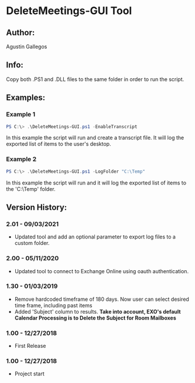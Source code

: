 ﻿# DeleteMeetings-GUI Tool  

## Author:  
Agustin Gallegos  

## Info:  
Copy both .PS1 and .DLL files to the same folder in order to run the script.  

## Examples:  
### Example 1  
```powershell
PS C:\> .\DeleteMeetings-GUI.ps1 -EnableTranscript
```
In this example the script will run and create a transcript file. It will log the exported list of items to the user's desktop. 

### Example 2  
```powershell
PS C:\> .\DeleteMeetings-GUI.ps1 -LogFolder "C:\Temp"
```
In this example the script will run and it will log the exported list of items to the 'C:\Temp' folder.  

## Version History:  
### 2.01 - 09/03/2021  
 - Updated tool and add an optional parameter to export log files to a custom folder.  
### 2.00 - 05/11/2020
 - Updated tool to connect to Exchange Online using oauth authentication.
### 1.30 - 01/03/2019
 - Remove hardcoded timeframe of 180 days. Now user can select desired time frame, including past items
 - Added 'Subject' column to results. **Take into account, EXO's default Calendar Processing is to Delete the Subject for Room Mailboxes**
### 1.00 - 12/27/2018
 - First Release
### 1.00 - 12/27/2018
 - Project start
